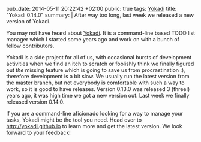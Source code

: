 pub_date: 2014-05-11 20:22:42 +02:00
public: true
tags: [Yokadi]
title: "Yokadi 0.14.0"
summary: |
    After way too long, last week we released a new version of Yokadi.

You may not have heard about [Yokadi][]. It is a command-line based TODO list manager which I started some years ago and work on with a bunch of fellow contributors.

Yokadi is a side project for all of us, with occasional bursts of development activities when we find an itch to scratch or foolishly think we finally figured out *the* missing feature which is going to save us from procrastination :), therefore development is a bit slow. We usually run the latest version from the master branch, but not everybody is comfortable with such a way to work, so it is good to have releases. Version 0.13.0 was released 3 (three!) years ago, it was high time we got a new version out. Last week we finally released version 0.14.0.

If you are a command-line aficionado looking for a way to manage your tasks, Yokadi might be the tool you need. Head over to <http://yokadi.github.io> to learn more and get the latest version. We look forward to your feedback!

[Yokadi]: http://yokadi.github.io